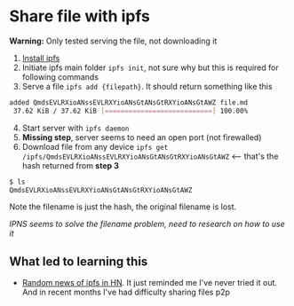 # Share file with ipfs

**Warning:** Only tested serving the file, not downloading it

1. [Install ipfs](https://ipfs.io/#install)
2. Initiate ipfs main folder `ipfs init`, not sure why but this is required for following commands
3. Serve a file `ipfs add {filepath}`. It should return something like this
```bash
added QmdsEVLRXioANssEVLRXYioANsGtANsGtRXYioANsGtAWZ file.md
 37.62 KiB / 37.62 KiB [===========================] 100.00%
```
4. Start server with `ipfs daemon`
5. **Missing step**, server seems to need an open port (not firewalled)
6. Download file from any device `ipfs get /ipfs/QmdsEVLRXioANssEVLRXYioANsGtANsGtRXYioANsGtAWZ` <-- that's the hash returned from **step 3**
```bash
$ ls
QmdsEVLRXioANssEVLRXYioANsGtANsGtRXYioANsGtAWZ
```
Note the filename is just the hash, the original filename is lost.

*IPNS seems to solve the filename problem, need to research on how to use it*


## What led to learning this

- [Random news of ipfs in HN](https://blog.ipfs.io/2020-09-24-go-ipfs-0-7-0/). It just reminded me I've never tried it out.\
And in recent months I've had difficulty sharing files p2p
